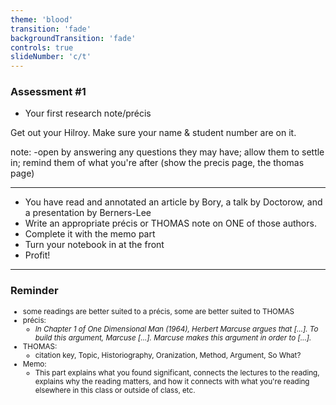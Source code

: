 ```yaml
---
theme: 'blood'
transition: 'fade'
backgroundTransition: 'fade'
controls: true
slideNumber: 'c/t'
---
```


<div align="left">

### Assessment #1

+ Your first research note/précis

Get out your Hilroy. Make sure your name & student number are on it.
</div>

note:
-open by answering any questions they may have; allow them to settle in; remind them of what you're after (show the precis page, the thomas page)

---

<div align="left">

+ You have read and annotated an article by Bory, a talk by Doctorow, and a presentation by Berners-Lee
+ Write an appropriate précis or THOMAS note on ONE of those authors.
+ Complete it with the memo part
+ Turn your notebook in at the front
+ Profit! 

</div>

---

<div align="left">

### Reminder

<small>

- some readings are better suited to a précis, some are better suited to THOMAS
- précis:
	+ _In Chapter 1 of One Dimensional Man (1964), Herbert Marcuse argues that […]. To build this argument, Marcuse […]. Marcuse makes this argument in order to […]._
- THOMAS: 
	+ citation key, Topic, Historiography, Oranization, Method, Argument, So What?
- Memo: 
	+ This part explains what you found significant, connects the lectures to the reading, explains why the reading matters, and how it connects with what you're reading elsewhere in this class or outside of class, etc.

</small>
</div>